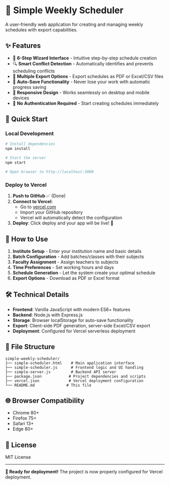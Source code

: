 # 📅 Simple Weekly Scheduler

A user-friendly web application for creating and managing weekly schedules with export capabilities.

## ✨ Features

- 🎯 **6-Step Wizard Interface** - Intuitive step-by-step schedule creation
- 🔍 **Smart Conflict Detection** - Automatically identifies and prevents scheduling conflicts
- 📄 **Multiple Export Options** - Export schedules as PDF or Excel/CSV files
- 💾 **Auto-Save Functionality** - Never lose your work with automatic progress saving
- 📱 **Responsive Design** - Works seamlessly on desktop and mobile devices
- 🚀 **No Authentication Required** - Start creating schedules immediately

## 🚀 Quick Start

### Local Development

```bash
# Install dependencies
npm install

# Start the server
npm start

# Open browser to http://localhost:3000
```

### Deploy to Vercel

1. **Push to GitHub** ✅ (Done)
2. **Connect to Vercel**:
   - Go to [vercel.com](https://vercel.com)
   - Import your GitHub repository
   - Vercel will automatically detect the configuration
3. **Deploy**: Click deploy and your app will be live! 🎉

## 📖 How to Use

1. **Institute Setup** - Enter your institution name and basic details
2. **Batch Configuration** - Add batches/classes with their subjects
3. **Faculty Assignment** - Assign teachers to subjects
4. **Time Preferences** - Set working hours and days
5. **Schedule Generation** - Let the system create your optimal schedule
6. **Export Options** - Download as PDF or Excel format

## 🛠️ Technical Details

- **Frontend**: Vanilla JavaScript with modern ES6+ features
- **Backend**: Node.js with Express.js
- **Storage**: Browser localStorage for auto-save functionality
- **Export**: Client-side PDF generation, server-side Excel/CSV export
- **Deployment**: Configured for Vercel serverless deployment

## 📁 File Structure

```
simple-weekly-scheduler/
├── simple-scheduler.html    # Main application interface
├── simple-scheduler.js      # Frontend logic and UI handling
├── simple-server.js         # Backend API server
├── package.json            # Project dependencies and scripts
├── vercel.json             # Vercel deployment configuration
└── README.md              # This file
```

## 🌐 Browser Compatibility

- Chrome 80+
- Firefox 75+
- Safari 13+
- Edge 80+

## 📄 License

MIT License

---

**🎉 Ready for deployment!** The project is now properly configured for Vercel deployment.
